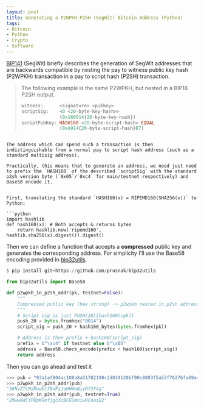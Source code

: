 ```yaml
---
layout: post
title: Generating a P2WPKH-P2SH (SegWit) Bitcoin Address (Python)
tags:
- Bitcoin
- Python
- Crypto
- Software
---
```


[BIP141](https://github.com/bitcoin/bips/blob/master/bip-0141.mediawiki) (SegWit) briefly describes the generation of SegWit addresses that are backwards compatible by nesting the pay to witness public key hash (P2WPKH) transaction in a pay to script hash (P2SH) transaction.

> The following example is the same P2WPKH, but nested in a BIP16 P2SH output.
>
> ```haskell
> witness:      <signature> <pubkey>
> scriptSig:    <0 <20-byte-key-hash>>
>               (0x160014{20-byte-key-hash})
> scriptPubKey: HASH160 <20-byte-script-hash> EQUAL
>               (0xA914{20-byte-script-hash}87)
```

The address which can spend such a transaction is then indistinguishable from a normal pay to script hash address (such as a standard multisig address).

Practically, this means that to generate an address, we need just need to prefix the `HASH160` of the described `scriptSig` with the standard p2sh version byte (`0x05`/`0xc4` for main/testnet respectively) and Base58 encode it.


First, translating the standard `HASH160(x) = RIPEMD160(SHA256(x))` to Python:

```python
import hashlib
def hash160(x): # Both accepts & returns bytes
    return hashlib.new('ripemd160', hashlib.sha256(x).digest()).digest()
```

Then we can define a function that accepts a **compressed** public key and generates the corresponding address. For simplicity I'll use the Base58 encoding provided in [bip32utils](https://github.com/prusnak/bip32utils).

```haskell
$ pip install git+https://github.com/prusnak/bip32utils
```

```python
from bip32utils import Base58

def p2wpkh_in_p2sh_addr(pk, testnet=False):
    """
    Compressed public key (hex string) -> p2wpkh nested in p2sh address. 'SegWit address.'
    """
    # Script sig is just PUSH(20){hash160(cpk)}
    push_20 = bytes.fromhex("0014")
    script_sig = push_20 + hash160_bytes(bytes.fromhex(pk))

    # Address is then prefix + hash160(script_sig)
    prefix = b"\xc4" if testnet else b"\x05"
    address = Base58.check_encode(prefix + hash160(script_sig))
    return address
```

Then you can go ahead and test it

```python
>>> pub = "03a1af804ac108a8a51782198c2d034b28bf90c8803f5a53f76276fa69a4eae77f"
>>> p2wpkh_in_p2sh_addr(pub)
"36NvZTcMsMowbt78wPzJaHHWaNiyR73Y4g"
>>> p2wpkh_in_p2sh_addr(pub, testnet=True)
"2Mww8dCYPUpKHofjgcXcBCEGmniw9CoaiD2"
```
